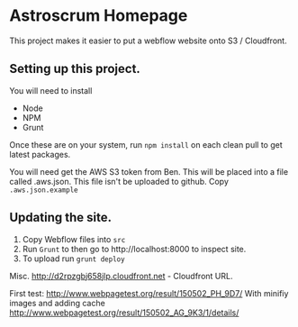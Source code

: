 # Astroscrum Homepage

This project makes it easier to put a webflow website onto S3 / Cloudfront. 

## Setting up this project.
You will need to install
 - Node
 - NPM 
 - Grunt

Once these are on your system, run `npm install` on each clean pull to get latest packages. 

You will need get the AWS S3 token from Ben. This will be placed into a file called .aws.json. This file isn't be uploaded to github. Copy `.aws.json.example`

## Updating the site.

1. Copy Webflow files into `src`
2. Run `Grunt` to then go to http://localhost:8000 to inspect site. 
3. To upload run `grunt deploy` 



Misc.
http://d2rpzgbj658jlp.cloudfront.net - Cloudfront URL. 

First test: http://www.webpagetest.org/result/150502_PH_9D7/
With minifiy images and adding cache http://www.webpagetest.org/result/150502_AG_9K3/1/details/ 